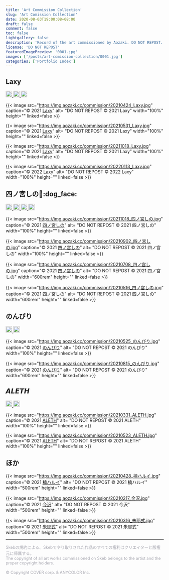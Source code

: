 ```yaml
---
title: 'Art Commission Collection'
slug: 'Art Comission Collection'
date: 2020-08-03T19:00:08+08:00
draft: false
comment: false
toc: false
lightgallery: false
description: 'Record of the art commissioned by Aozaki. DO NOT REPOST.'
license: 'DO NOT REPOST'
featuredImagePreview: '0001.jpg'
images: ['/posts/art-comission-collection/0001.jpg']
categories: ['Portfolio Index']
---
```


## Laxy

<!--Badge-->

<p>
    <!--twitter-->
    <a href="https://twitter.com/laxyiii" target="_blank" rel="noopener noreferrer">
        <img src="https://img.shields.io/badge/Twitter-@laxyiii-0075bd?style=flat-square&logo=twitter" height="20">
    </a>
    <!--Pixiv-->
    <a href="https://www.pixiv.net/users/11373368" target="_blank" rel="noopener noreferrer">
        <img src="https://img.shields.io/badge/Pixiv-Laxy-0096FA?style=flat-square&logo=pixiv" height="20">
    </a>
    <a href="https://space.bilibili.com/11364339" target="_blank" rel="noopener noreferrer">
        <img src="https://img.shields.io/badge/Bilibili-Laxyiii-ea7b99?style=flat-square&logo=bilibili&logoColor=ea7b99" height="20">
    </a>
</p>

<!--Artworks-->

{{< image src="https://img.aozaki.cc/commission/20210424_Laxy.jpg" caption="© 2021 [Laxy](https://twitter.com/laxyiii/status/1385985122332155908)" alt= "DO NOT REPOST © 2021 Laxy" width="100%" height="" linked=false >}}

{{< image src="https://img.aozaki.cc/commission/20210531_Laxy.jpg" caption="© 2021 [Laxy](https://twitter.com/laxyiii/status/1402415053567975424)" alt= "DO NOT REPOST © 2021 Laxy" width="100%" height="" linked=false >}}

{{< image src="https://img.aozaki.cc/commission/20211018_Laxy.jpg" caption="© 2021 [Laxy](https://twitter.com/laxyiii/status/1451854024609714183)" alt= "DO NOT REPOST © 2021 Laxy" width="100%" height="" linked=false >}}

{{< image src="https://img.aozaki.cc/commission/20220113_Laxy.jpg" caption="© 2022 [Laxy](https://twitter.com/laxyiii/status/1481568202060709892)" alt= "DO NOT REPOST © 2022 Laxy" width="100%" height="" linked=false >}}

## 四ノ宮しの:bread::dog_face:

<!--Badge-->

<p>
    <!--twitter-->
    <a href="https://twitter.com/sinosino141" target="_blank" rel="noopener noreferrer">
        <img src="https://img.shields.io/badge/Twitter-@sinosino141-0075bd?style=flat-square&logo=twitter" height="20">
    </a>
    <!--Pixiv-->
    <a href="https://www.pixiv.net/users/57822910" target="_blank" rel="noopener noreferrer">
        <img src="https://img.shields.io/badge/Pixiv-四ノ宮しの-0096FA?style=flat-square&logo=pixiv" height="20">
    </a>
    <!--Skeb-->
    <a href="https://skeb.jp/@sinosino141" target="_blank" rel="noopener noreferrer">
        <img src="https://img.aozaki.cc/commission/skeb-四ノ宮しの.svg" height="20">
    </a>
    <!--YouTube-->
    <a href="https://www.youtube.com/channel/UCVSo57Qzt2JtuTqE-pLBHCA" target="_blank" rel="noopener noreferrer">
        <img src="https://img.shields.io/badge/YouTube-Shinomiya%20Channel-d40000?style=flat-square&logo=youtube" height="20">
    </a>
</p>

<!--Artworks-->

{{< image src="https://img.aozaki.cc/commission/20211018_四ノ宮しの.jpg" caption="© 2021 [四ノ宮しの](https://twitter.com/sinosino141/status/1450748626725134337)" alt= "DO NOT REPOST © 2021 四ノ宮しの" width="100%" height="" linked=false >}}

{{< image src="https://img.aozaki.cc/commission/20210902_四ノ宮しの.jpg" caption="© 2021 [四ノ宮しの](https://twitter.com/sinosino141/status/1433446939106807813)" alt= "DO NOT REPOST © 2021 四ノ宮しの" width="100%" height="" linked=false >}}

{{< image src="https://img.aozaki.cc/commission/20210708_四ノ宮しの.jpg" caption="© 2021 [四ノ宮しの](https://twitter.com/sinosino141/status/1413111074363113475)" alt= "DO NOT REPOST © 2021 四ノ宮しの" width="600rem" height="" linked=false >}}

{{< image src="https://img.aozaki.cc/commission/20210516_四ノ宮しの.jpg" caption="© 2021 [四ノ宮しの](https://twitter.com/sinosino141/status/1393899030342782977)" alt= "DO NOT REPOST © 2021 四ノ宮しの" width="600rem" height="" linked=false >}}

## のんびり

<!--Badge-->

<p>
    <!--Twitter-->
    <a href="https://twitter.com/nonbi_re" target="_blank" rel="noopener noreferrer">
        <img src="https://img.shields.io/badge/Twitter-@nonbi__re-0075bd?style=flat-square&logo=twitter" height="20">
    </a>
    <!--Pixiv-->
    <a href="https://www.pixiv.net/users/8249246" target="_blank" rel="noopener noreferrer">
        <img src="https://img.shields.io/badge/Pixiv-のんびり-0096FA?style=flat-square&logo=pixiv" height="20">
    </a>
</p>

<!--Artworks-->

{{< image src="https://img.aozaki.cc/commission/20210525_のんびり.jpg" caption="© 2021 [のんびり](https://twitter.com/nonbi_re/status/1397497316060270600)" alt= "DO NOT REPOST © 2021 のんびり" width="100%" height="" linked=false >}}

{{< image src="https://img.aozaki.cc/commission/20210815_のんびり.jpg" caption="© 2021 [のんびり](https://twitter.com/nonbi_re/status/1426826402473517059)" alt= "DO NOT REPOST © 2021 のんびり" width="600rem" height="" linked=false >}}

## 𝘼𝙇𝙀𝙏𝙃

<!--Badge-->

<p>
    <!--twitter-->
    <a href="https://twitter.com/riva_poul" target="_blank" rel="noopener noreferrer">
        <img src="https://img.shields.io/badge/Twitter-@riva__poul-0075bd?style=flat-square&logo=twitter" height="20">
    </a>
    <!--Pixiv-->
    <a href="https://www.pixiv.net/users/37739877" target="_blank" rel="noopener noreferrer">
        <img src="https://img.shields.io/badge/Pixiv-𝘼𝙇𝙀𝙏𝙃-0096FA?style=flat-square&logo=pixiv" height="20">
    </a>
</p>

<!--Artworks-->

{{< image src="https://img.aozaki.cc/commission/20210331_ALETH.jpg" caption="© 2021 [ALETH](https://twitter.com/riva_poul/status/1377187662084341760)" alt= "DO NOT REPOST © 2021 ALETH" width="100%" height="" linked=false >}}

{{< image src="https://img.aozaki.cc/commission/20210523_ALETH.jpg" caption="© 2021 [ALETH](https://twitter.com/riva_poul/status/1396390446390300674)" alt= "DO NOT REPOST © 2021 ALETH" width="100%" height="" linked=false >}}

## ほか

{{< image src="https://img.aozaki.cc/commission/20210428_楠ハルイ.jpg" caption="© 2021 [楠ハルイ](https://twitter.com/hr_x9_/status/1387324035655036930)" alt= "DO NOT REPOST © 2021 楠ハルイ" width="500rem" height="" linked=false >}}

{{< image src="https://img.aozaki.cc/commission/20210217_金沢.jpg" caption="© 2021 [今沢](https://twitter.com/animarcat)" alt= "DO NOT REPOST © 2021 今沢" width="500rem" height="" linked=false >}}

{{< image src="https://img.aozaki.cc/commission/20210316_朱耶式.jpg" caption="© 2021 [朱耶式](https://twitter.com/akaya_siki/status/1371584249745186817)" alt= "DO NOT REPOST © 2021 朱耶式" width="500rem" height="" linked=false >}}

---

<!--Copyright-->

<p style="font-size: 0.8rem; color: #a9a9b2">
Skebの規約による、Skebでやり取りされた作品のすべての権利はクリエイターと版権元に帰属する。
<br>
The copyright of all art works commissioned on Skeb belongs to the artist and the proper copyright holders.
<br>
<br>
© Copyright COVER corp. & ANYCOLOR Inc.
</p>
